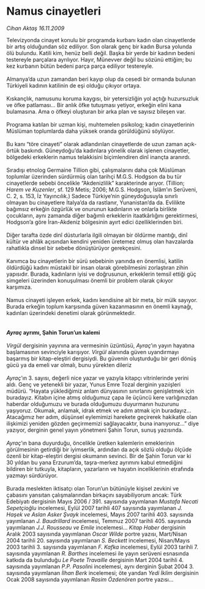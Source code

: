 # Namus cinayetleri

*Cihan Aktaş 16.11.2009*

<div class="yazi">Televizyonda cinayet konulu bir programda kurbanı kadın olan cinayetlerde bir artış olduğundan söz ediliyor. Son olarak genç bir kadın Bursa yolunda ölü bulundu. Katili kim, henüz belli değil. Başka bir yerde bir kadının bedeni testereyle parçalara ayrılıyor. Hayır, Münevver değil bu sözünü ettiğim; bu kez kurbanın bütün bedeni parça parça ediliyor testereyle. <br/><br/>Almanya’da uzun zamandan beri kayıp olup da cesedi bir ormanda bulunan Türkiyeli kadının katilinin de eşi olduğu çıkıyor ortaya. <br/><br/>Kıskançlık, namusunu koruma kaygısı, bir yetersizliğin yol açtığı huzursuzluk ve öfke patlaması... Bir anlık öfke tutuşması yetiyor, erkeğin elini kana bulamasına. Ama o öfkeyi oluşturan bir arka plan ve sayısız bileşen var. <br/><br/>Programa katılan bir uzman kişi, muhtemelen psikolog; kadın cinayetlerinin Müslüman toplumlarda daha yüksek oranda görüldüğünü söylüyor. <br/><br/>Bu kanı “töre cinayeti” olarak adlandırılan cinayetlerde de uzun zaman açık-örtük baskındı. Güneydoğu’da kadınlara yönelik olarak işlenen cinayetler, bölgedeki erkeklerin namus telakkisini biçimlendiren dinî inançta aranırdı. <br/><br/>Sıradışı etnolog Germaine Tillion gibi, çalışmalarını daha çok Müslüman toplumlar üzerinden sürdürmüş olan tarihçi M.G.S. Hodgson da bu tür cinayetlerde sebebi öncelikle “Akdenizlilik” karakterinde arıyor. (Tillion; <i>Harem ve Kuzenler</i>, sf. 129 Metis; 2006; M.G.S. Hodgson, İslâm’ın Serüveni, C. 2, s. 153, İz Yayıncılık.) Sadece Türkiye’nin güneydoğusuyla sınırlı olmayan bu cinayetlere İtalya’da da rastlanır, Yunanistan’da da. Evlilikte bağımsız erkeğin özgürlük ve onurunun kadınların ve onlarla birlikte çocukların, aynı zamanda diğer bağımlı erkeklerin itaatkârlığını gerektirmesi, Hodgson’a göre İran-Akdeniz bölgesinin ayırt edici özelliklerinden biri. <br/><br/>Diğer tarafta özde dinî düsturlarla ilgili olmayan bir öldürme mantığı,<b> </b>dinî kültür ve ahlâk açısından kendini yeniden üretemez olmuş olan havzalarda rahatlıkla dinsel bir sebebe dönüştürüyor gerekçesini. <br/><br/>Kanımca bu cinayetlerin bir sürü sebebinin yanında en önemlisi, katilin öldürdüğü kadını müstakil bir insan olarak görebilmesini zorlaştıran zihin yapısıdır. Burada, kadınların iyisi ve doğrusunun, erkeklerin temsil ettiği güç simgeleri üzerinden konuşulması önemli bir problem olarak çıkıyor karşımıza. <br/><br/>Namus cinayeti işleyen erkek, kadını kendisine ait bir meta, bir mülk sayıyor. Burada erkeğin toplum karşısında güven kazanmasının en önemli kaynağı, kadınları üzerindeki denetimi olarak görünmektedir. <b><i><br/><br/><br/>Ayraç</i> ayrımı, Şahin Torun’un kalemi </b><i><br/><br/>Virgül</i> dergisinin yayınına ara vermesinin üzüntüsü, <i>Ayraç</i>’ın yayın hayatına başlamasının sevinciyle karışıyor. <i>Virgül</i> alanında güven uyandırmayı başarmış bir kitap-eleştiri dergisiydi. Bu güvenin oluşturduğu bir geri dönüş gücü ya da emeli var olmalı, bunu yürekten dileriz<i> <br/><br/>Ayraç</i>’ın 3. sayısı, değerli nice yazar ve yazıyla kitapçı vitrinlerinde yerini aldı. Genç ve yetenekli bir yazar, Yunus Emre Tozal derginin yazıişleri müdürü. “Hayata yüklediğimiz anlam dünyasının sınırlarını genişletmek için buradayız. Kitabın içine atmış olduğumuz çapa ile üçüncü kere varlığınızdan haberdar olduğumuzu ve burada olduğumuzu duyurmanın huzurunu yaşıyoruz. Okumak, anlamak, idrak etmek ve adım atmak için buradayız... Atacağımız her adım, düşünsel eylemimizi harekete geçirerek hakikatle olan ilişkimizi yeniden gözden geçirmemizi sağlayacaktır, buna inanıyoruz...” diye yazıyor, derginin genel yayın yönetmeni Şahin Torun, sunuş yazısında. <i><br/><br/>Ayraç</i>’ın bana duyurduğu, öncelikle üretken kalemlerin emeklerinin görülmesinin getirdiği bir iyimserlik, ardından da açık sözlü olduğu ölçüde özenli bir kitap-eleştiri dergisi okumanın sevinci. Bir de Şahin Torun var ki 30 yıldan bu yana Erzurum’da, taşra-merkez ayrımını kabul etmediğini bildiren bir tutkuyla, kitapların, yazarların ve hayatın inceliklerinin etrafında yazmayı sürdürüyor. <br/><br/>Burada meslekten iktisatçı olan Torun’un bütünüyle kişisel zevkini ve çabasını yansıtan çalışmalarından birkaçını sayabiliyorum ancak: Türk Edebiyatı dergisinin Mayıs 2006 / 391. sayısında yayımlanan <i>Mustafa Necati Sepetçioğlu</i> incelemesi, Eylül 2007 tarihli 407 sayısında yayımlanan <i>J. Haşek ve Aslan Asker Şvayk</i> incelemesi, Mayıs 2007 tarihli 403. sayısında yayımlanan <i>J. Baudrillard</i> incelemesi, Temmuz 2007 tarihli 405. sayısında yayımlanan <i>J.J. Rousseau ve Emile</i> incelemesi... <i>Kitap Haber</i> dergisinin Aralık 2003 sayısında yayımlanan <i>Oscar Wilde</i> portre yazısı, Mart/Nisan 2004 tarihli 20. sayısında yayımlanan <i>S. Beckett</i> incelemesi, Nisan/Mayıs 2003 tarihli 3. sayısında yayımlanan <i>F. Kafka</i> incelemesi, Eylül 2003 tarihli 7. sayısında yayımlanan <i>R. Barthes</i> incelemesi ile yayın serüveni esnasında katkıda da bulunduğu <i>Le Poete Travaille</i> dergisinin Mart 2004 tarihli 4. sayısında yayımlanan <i>P.P. Pasol</i>ini incelemesi, aynı derginin Şubat 2004 3. sayısında yayımlanan <i>İlhan Berk</i> incelemesi; öte yandan <i>Yedi İklim</i> dergisinin Ocak 2008 sayısında yayımlanan <i>Rasim Özdenören</i> portre yazısı...</div>
